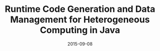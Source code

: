 ---
title: "Runtime Code Generation and Data Management for Heterogeneous Computing in Java"
collection: publications
type: "Conference Paper"
date: 2015-09-08
authors: "Juan José Fumero, Toomas Remmelg, Michel Steuwer, and Christophe Dubach"
venue: "2015 International Conference on Principles and Practices of Programming on The Java Platform (PPPJ)"
venue-url: "http://pppj2015.cs.fit.edu"
proceedings: "Proceedings of the Principles and Practices of Programming on The Java Platform, PPPJ 2015, Melbourne, FL, USA, September 8-11, 2015"
paperurl: '/files/publications/2015/PPPJ-2015.pdf'
dblp: 'conf/pppj/FumeroRSD15'
doi: '2807426.2807428'
google-scholar-url: "https://scholar.google.co.uk/citations?view_op=view_citation&hl=en&user=XdXJRZEAAAAJ&cstart=20&citation_for_view=XdXJRZEAAAAJ:Se3iqnhoufwC"
projects: ['Marawacc']
---
